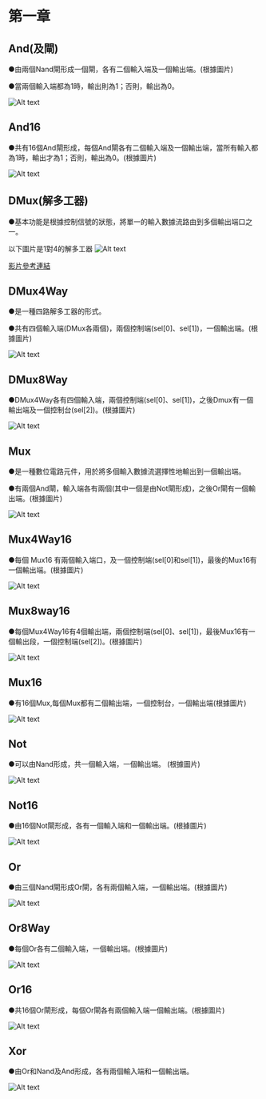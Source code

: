# 第一章

## And(及閘)
●由兩個Nand閘形成一個閘，各有二個輸入端及一個輸出端。(根據圖片)

●當兩個輸入端都為1時，輸出則為1；否則，輸出為0。

![Alt text](image.png)


## And16
●共有16個And閘形成，每個And閘各有二個輸入端及一個輸出端，當所有輸入都為1時，輸出才為1；否則，輸出為0。(根據圖片)

![Alt text](image-1.png)


## DMux(解多工器)
●基本功能是根據控制信號的狀態，將單一的輸入數據流路由到多個輸出端口之一。

以下圖片是1對4的解多工器
![Alt text](image-2.png)

[影片參考連結](https://youtu.be/hgXKitizAto?feature=shared)


## DMux4Way
●是一種四路解多工器的形式。

●共有四個輸入端(DMux各兩個)，兩個控制端(sel[0]、sel[1])，一個輸出端。(根據圖片)

![Alt text](image-3.png)



## DMux8Way
●DMux4Way各有四個輸入端，兩個控制端(sel[0]、sel[1])，之後Dmux有一個輸出端及一個控制台(sel[2])。(根據圖片)

![Alt text](image-4.png)


## Mux
●是一種數位電路元件，用於將多個輸入數據流選擇性地輸出到一個輸出端。

●有兩個And閘，輸入端各有兩個(其中一個是由Not閘形成)，之後Or閘有一個輸出端。(根據圖片)


![Alt text](image-5.png)


## Mux4Way16
●每個 Mux16 有兩個輸入端口，及一個控制端(sel[0]和sel[1])，最後的Mux16有一個輸出端。(根據圖片)

![Alt text](image-6.png)


## Mux8way16
●每個Mux4Way16有4個輸出端，兩個控制端(sel[0]、sel[1])，最後Mux16有一個輸出段，一個控制端(sel[2])。(根據圖片)

![Alt text](image-7.png)


## Mux16
●有16個Mux,每個Mux都有二個輸出端，一個控制台，一個輸出端(根據圖片)

![Alt text](image-8.png)


## Not
●可以由Nand形成，共一個輸入端，一個輸出端。
(根據圖片)

![Alt text](image-9.png)

## Not16
●由16個Not閘形成，各有一個輸入端和一個輸出端。(根據圖片)

![Alt text](image-10.png)


## Or
●由三個Nand閘形成Or閘，各有兩個輸入端，一個輸出端。(根據圖片)

![Alt text](image-11.png)


## Or8Way
●每個Or各有二個輸入端，一個輸出端。(根據圖片)

![Alt text](image-12.png)

## Or16
●共16個Or閘形成，每個Or閘各有兩個輸入端一個輸出端。(根據圖片)

![Alt text](image-13.png)

## Xor
●由Or和Nand及And形成，各有兩個輸入端和一個輸出端。


![Alt text](image-14.png)